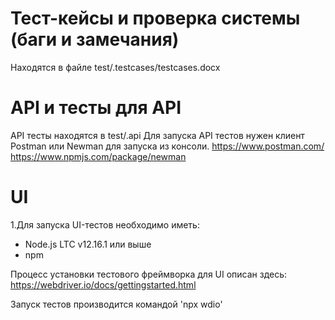 # Тест-кейсы и проверка системы (баги и замечания)
Находятся в файле test/.testcases/testcases.docx

# API и тесты для API
API тесты находятся в test/.api
Для запуска API тестов нужен клиент Postman или Newman для запуска из консоли. 
https://www.postman.com/
https://www.npmjs.com/package/newman


# UI
1.Для запуска UI-тестов необходимо иметь: 
 - Node.js LTC v12.16.1 или выше
 - npm

 Процесс установки тестового фреймворка для UI описан здесь:
 https://webdriver.io/docs/gettingstarted.html

Запуск тестов производится командой 'npx wdio'




